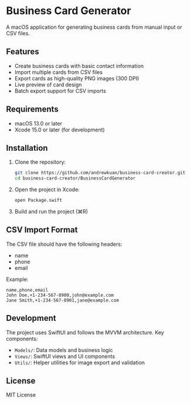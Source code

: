 # Business Card Generator

A macOS application for generating business cards from manual input or CSV files.

## Features

- Create business cards with basic contact information
- Import multiple cards from CSV files
- Export cards as high-quality PNG images (300 DPI)
- Live preview of card design
- Batch export support for CSV imports

## Requirements

- macOS 13.0 or later
- Xcode 15.0 or later (for development)

## Installation

1. Clone the repository:
   ```bash
   git clone https://github.com/andrewkuan/business-card-creator.git
   cd business-card-creator/BusinessCardGenerator
   ```

2. Open the project in Xcode:
   ```bash
   open Package.swift
   ```

3. Build and run the project (⌘R)

## CSV Import Format

The CSV file should have the following headers:
- name
- phone
- email

Example:
```csv
name,phone,email
John Doe,+1-234-567-8900,john@example.com
Jane Smith,+1-234-567-8901,jane@example.com
```

## Development

The project uses SwiftUI and follows the MVVM architecture. Key components:

- `Models/`: Data models and business logic
- `Views/`: SwiftUI views and UI components
- `Utils/`: Helper utilities for image export and validation

## License

MIT License 